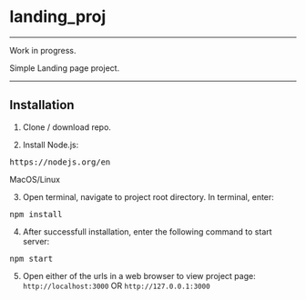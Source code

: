 # landing_proj

---

Work in progress.

Simple Landing page project.

---

Installation
---

1. Clone / download repo.

2. Install Node.js:
<pre>https://nodejs.org/en</pre>

MacOS/Linux

3. Open terminal, navigate to project root directory. In terminal, enter:
<pre>npm install</pre>

4. After successfull installation, enter the following command to start server:
<pre>npm start</pre>

5. Open either of the urls in a web browser to view project page:
`http://localhost:3000` OR `http://127.0.0.1:3000`

